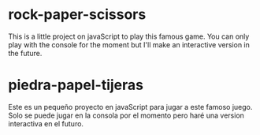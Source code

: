 # rock-paper-scissors
This is a little project on javaScript to play this famous game.
You can only play with the console for the moment but I'll make 
an interactive version in the future.

# piedra-papel-tijeras
Este es un pequeño proyecto en javaScript para jugar a este famoso 
juego.
Solo se puede jugar en la consola por el momento pero haré una version interactiva en el futuro. 
